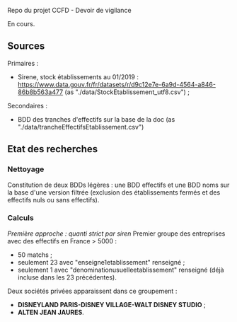 Repo du projet CCFD - Devoir de vigilance

En cours.

## Sources

Primaires :
* Sirene, stock établissements au 01/2019 : https://www.data.gouv.fr/fr/datasets/r/d9c12e7e-6a9d-4564-a846-86b8b563a477 (as "./data/StockEtablissement_utf8.csv") ;

Secondaires :
* BDD des tranches d'effectifs sur la base de la doc (as "./data/trancheEffectifsEtablissement.csv")

## Etat des recherches

### Nettoyage
Constitution de deux BDDs légères : une BDD effectifs et une BDD noms sur la base d'une version filtrée (exclusion des établissements fermés et des effectifs nuls ou sans effectifs).

### Calculs

*Première approche : quanti strict par siren*
Premier groupe des entreprises avec des effectifs en France > 5000 :
* 50 matchs ;
* seulement 23 avec "enseigne1etablissement" renseigné ;
* seulement 1 avec "denominationusuelleetablissement" renseigné (déjà incluse dans les 23 précédentes).

Deux sociétés privées apparaissent dans ce groupement :
* **DISNEYLAND PARIS-DISNEY VILLAGE-WALT DISNEY STUDIO** ;
* **ALTEN JEAN JAURES**.

